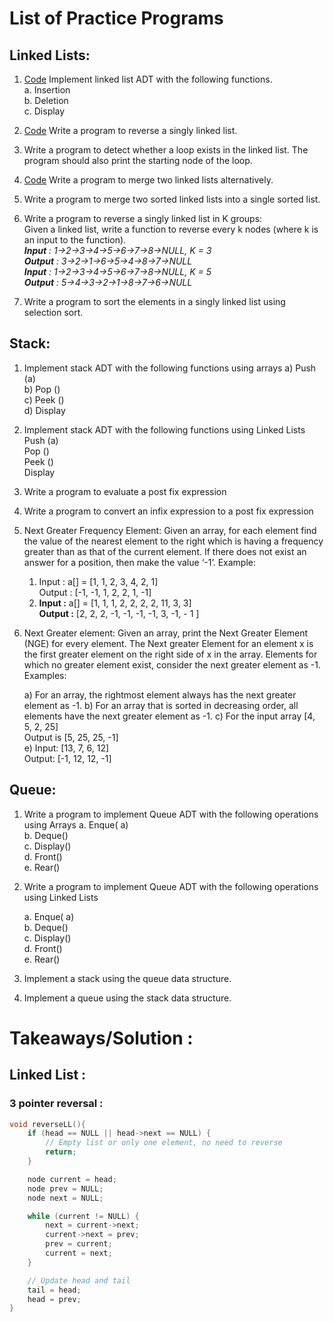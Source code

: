 # List of Practice Programs

## Linked Lists:

1. [Code](https://github.com/vinitkesh/PD_Lab/blob/main/DSA_lab/code/LL1.c)
Implement linked list ADT with the following functions.  
    a. Insertion  
    b. Deletion  
    c. Display

3. [Code](https://github.com/vinitkesh/PD_Lab/blob/main/DSA_lab/code/LL1.c) Write a program to reverse a singly linked list.

4. Write a program to detect whether a loop exists in the linked list. The program should also
    print the starting node of the loop.

5. [Code](https://github.com/vinitkesh/PD_Lab/blob/main/DSA_lab/code/LL1.c)
 Write a program to merge two linked lists alternatively.

6. Write a program to merge two sorted linked lists into a single sorted list.

7. Write a program to reverse a singly linked list in K groups:  
    Given a linked list, write a function to reverse every k nodes (where k is an input to the
    function).  
    **_Input_** _: 1->2->3->4->5->6->7->8->NULL, K = 3_  
    **_Output_** _: 3->2->1->6->5->4->8->7->NULL_  
    **_Input_** _: 1->2->3->4->5->6->7->8->NULL, K = 5_  
    **_Output_** _: 5->4->3->2->1->8->7->6->NULL_  

8. Write a program to sort the elements in a singly linked list using selection sort.

## Stack:

1. Implement stack ADT with the following functions using arrays
    a) Push (a)  
    b) Pop ()  
    c) Peek ()  
    d) Display  
2. Implement stack ADT with the following functions using Linked Lists  
    Push (a)  
    Pop ()  
    Peek ()  
    Display  
3. Write a program to evaluate a post fix expression
4. Write a program to convert an infix expression to a post fix expression
5. Next Greater Frequency Element: Given an array, for each element find the value of the
    nearest element to the right which is having a frequency greater than as that of the current
    element. If there does not exist an answer for a position, then make the value ‘-1’.
    Example:  
    1) Input : a[] = [1, 1, 2, 3, 4, 2, 1]  
    Output : [-1, -1, 1, 2, 2, 1, -1]  
    2) **Input :** a[] = [1, 1, 1, 2, 2, 2, 2, 11, 3, 3]  
    **Output :** [2, 2, 2, -1, -1, -1, -1, 3, -1, - 1 ]  
6. Next Greater element: Given an array, print the Next Greater Element (NGE) for every
    element. The Next greater Element for an element x is the first greater element on the right
    side of x in the array. Elements for which no greater element exist, consider the next greater
    element as -1.
Examples: 

    a) For an array, the rightmost element always has the next greater element as -1.
    b) For an array that is sorted in decreasing order, all elements have the next greater element as -1.
    c) For the input array [4, 5, 2, 25]  
        Output is [5, 25, 25, -1]  
    e) Input: [13, 7, 6, 12]  
        Output: [-1, 12, 12, -1]  

## Queue:

1. Write a program to implement Queue ADT with the following operations using Arrays
    a. Enque( a)  
    b. Deque()  
    c. Display()  
    d. Front()  
    e. Rear()  
2. Write a program to implement Queue ADT with the following operations using Linked Lists

    a. Enque( a)  
    b. Deque()   
    c. Display()  
    d. Front()  
    e. Rear()

3. Implement a stack using the queue data structure.
4. Implement a queue using the stack data structure.

# Takeaways/Solution : 

## Linked List :

### 3 pointer reversal :

```c
void reverseLL(){
    if (head == NULL || head->next == NULL) {
        // Empty list or only one element, no need to reverse
        return;
    }

    node current = head;
    node prev = NULL;
    node next = NULL;

    while (current != NULL) {
        next = current->next;
        current->next = prev;
        prev = current;
        current = next;
    }

    // Update head and tail
    tail = head;
    head = prev;
}
```


